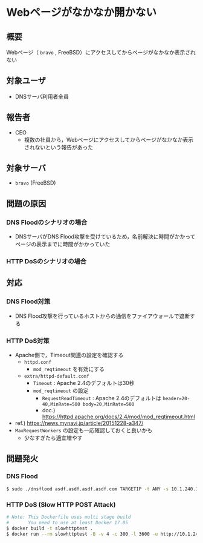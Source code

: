 # Webページがなかなか開かない

## 概要
Webページ（ `bravo` , FreeBSD）にアクセスしてからページがなかなか表示されない

## 対象ユーザ
* DNSサーバ利用者全員

## 報告者
* CEO
    - 複数の社員から，Webページにアクセスしてからページがなかなか表示されないという報告があった

## 対象サーバ
* `bravo` (FreeBSD)

## 問題の原因
### DNS Floodのシナリオの場合
* DNSサーバがDNS Flood攻撃を受けているため，名前解決に時間がかかってページの表示までに時間がかかっていた

### HTTP DoSのシナリオの場合

## 対応
### DNS Flood対策
* DNS Flood攻撃を行っているホストからの通信をファイアウォールで遮断する

### HTTP DoS対策
* Apache側で，Timeout関連の設定を確認する
    - `httpd.conf`
        - `mod_reqtimeout` を有効にする
    - `extra/httpd-default.conf`
        - `Timeout` : Apache 2.4のデフォルトは30秒
        - `mod_reqtimeout` の設定
            - `RequestReadTimeout` : Apache 2.4のデフォルトは `header=20-40,MinRate=500 body=20,MinRate=500`
            - doc.) https://httpd.apache.org/docs/2.4/mod/mod_reqtimeout.html
* ref.) https://news.mynavi.jp/article/20151228-a347/
* `MaxRequestWorkers` の設定も一応確認しておくと良いかも
    - 少なすぎたら適宜増やす

## 問題発火
### DNS Flood
```sh
$ sudo ./dnsflood asdf.asdf.asdf.asdf.com TARGETIP -t ANY -s 10.1.240.123 -p 53
```

### HTTP DoS (Slow HTTP POST Attack)
```sh
# Note: This Dockerfile uses multi stage build
#       You need to use at least Docker 17.05
$ docker build -t slowhttptest .
$ docker run --rm slowhttptest -B -v 4 -c 300 -l 3600 -u http://10.1.240.102/
```

